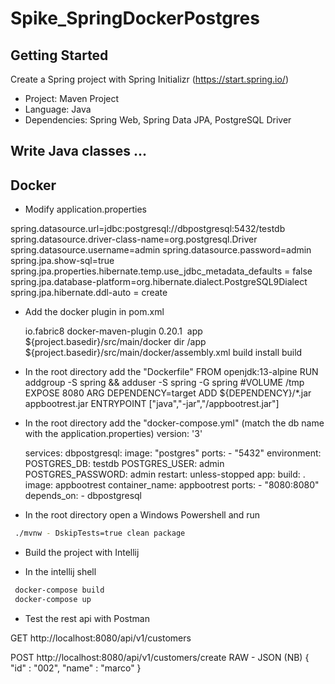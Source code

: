 # Spike_SpringDockerPostgres

## Getting Started

Create a Spring project with Spring Initializr (https://start.spring.io/)
* Project: Maven Project
* Language: Java
* Dependencies: Spring Web, Spring Data JPA, PostgreSQL Driver


## Write Java classes ...

## Docker

* Modify application.properties

spring.datasource.url=jdbc:postgresql://dbpostgresql:5432/testdb
spring.datasource.driver-class-name=org.postgresql.Driver
spring.datasource.username=admin
spring.datasource.password=admin
spring.jpa.show-sql=true
spring.jpa.properties.hibernate.temp.use_jdbc_metadata_defaults = false
spring.jpa.database-platform=org.hibernate.dialect.PostgreSQL9Dialect
spring.jpa.hibernate.ddl-auto = create

* Add the docker plugin in pom.xml

    <plugin>
				<groupId>io.fabric8</groupId>
				<artifactId>docker-maven-plugin</artifactId>
				<version>0.20.1</version>
				<configuration>
					<images>
						<image>
							<name>app</name>
							<build>
								<dockerFileDir>${project.basedir}/src/main/docker</dockerFileDir>
								<assembly>
									<mode>dir</mode>
									<targetDir>/app</targetDir>
									<descriptor>${project.basedir}/src/main/docker/assembly.xml</descriptor>
								</assembly>
							</build>
						</image>
					</images>
				</configuration>
				<executions>
					<execution>
						<id>build</id>
						<phase>install</phase>
						<goals>
							<goal>build</goal>
						</goals>
					</execution>
				</executions>
			</plugin>
      
 * In the root directory add the "Dockerfile"
  FROM openjdk:13-alpine
  RUN addgroup -S spring && adduser -S spring -G spring
  #VOLUME /tmp
  EXPOSE 8080
  ARG DEPENDENCY=target
  ADD ${DEPENDENCY}/*.jar appbootrest.jar
  ENTRYPOINT ["java","-jar","/appbootrest.jar"]

* In the root directory add the "docker-compose.yml" (match the db name with the application.properties)
  version: '3'

  services:
    dbpostgresql:
      image: "postgres"
      ports:
        - "5432"
      environment:
        POSTGRES_DB: testdb
        POSTGRES_USER: admin
        POSTGRES_PASSWORD: admin
        restart: unless-stopped
    app:
      build: .
      image: appbootrest
      container_name: appbootrest
      ports:
        - "8080:8080"
      depends_on:
        - dbpostgresql


* In the root directory open a Windows Powershell and run 

```sh
 ./mvnw - DskipTests=true clean package
```

* Build the project with Intellij

* In the intellij shell
```sh
 docker-compose build
 docker-compose up
```

* Test the rest api with Postman

GET http://localhost:8080/api/v1/customers

POST http://localhost:8080/api/v1/customers/create
RAW - JSON (NB)
{ 
    "id" : "002",
    "name" : "marco"
}



